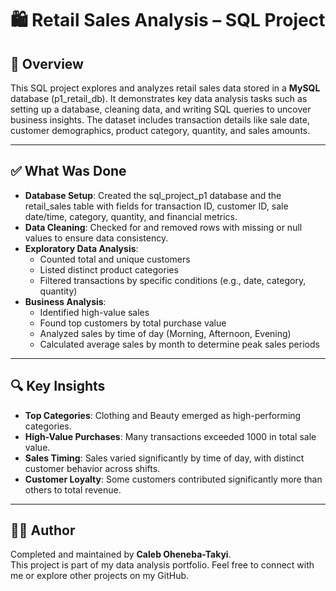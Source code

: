 # 🛍️ Retail Sales Analysis – SQL Project

## 📌 Overview

This SQL project explores and analyzes retail sales data stored in a **MySQL** database (p1_retail_db). It demonstrates key data analysis tasks such as setting up a database, cleaning data, and writing SQL queries to uncover business insights. The dataset includes transaction details like sale date, customer demographics, product category, quantity, and sales amounts.

---

## ✅ What Was Done

- **Database Setup**: Created the sql_project_p1 database and the retail_sales table with fields for transaction ID, customer ID, sale date/time, category, quantity, and financial metrics.
- **Data Cleaning**: Checked for and removed rows with missing or null values to ensure data consistency.
- **Exploratory Data Analysis**:
  - Counted total and unique customers
  - Listed distinct product categories
  - Filtered transactions by specific conditions (e.g., date, category, quantity)
- **Business Analysis**:
  - Identified high-value sales
  - Found top customers by total purchase value
  - Analyzed sales by time of day (Morning, Afternoon, Evening)
  - Calculated average sales by month to determine peak sales periods

---

## 🔍 Key Insights

- **Top Categories**: Clothing and Beauty emerged as high-performing categories.
- **High-Value Purchases**: Many transactions exceeded 1000 in total sale value.
- **Sales Timing**: Sales varied significantly by time of day, with distinct customer behavior across shifts.
- **Customer Loyalty**: Some customers contributed significantly more than others to total revenue.

---
## 👨‍💻 Author

Completed and maintained by **Caleb Oheneba-Takyi**.  
This project is part of my data analysis portfolio. Feel free to connect with me or explore other projects on my GitHub.
